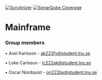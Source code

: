 [![Scrutinizer](https://img.shields.io/scrutinizer/g/filp/whoops.svg?maxAge=2592000)]()
[![SonarQube Coverage](https://img.shields.io/sonar/http/sonar.qatools.ru/ru.yandex.qatools.allure:allure-core/coverage.svg?maxAge=2592000)]()

# Mainframe


### Group members

• Axel Karlsson - ak223fy@student.lnu.se

• Loke Carlsson - lc222ak@student.lnu.se

• Oscar Nordquist - on222bx@student.lnu.se

